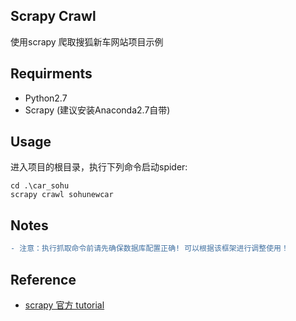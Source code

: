 ## Scrapy Crawl

使用scrapy 爬取搜狐新车网站项目示例

## Requirments

- Python2.7
- Scrapy (建议安装Anaconda2.7自带)

## Usage

进入项目的根目录，执行下列命令启动spider:
```
cd .\car_sohu
scrapy crawl sohunewcar

```

## Notes
```diff
- 注意：执行抓取命令前请先确保数据库配置正确! 可以根据该框架进行调整使用！
```

## Reference

- [scrapy 官方 tutorial](https://scrapy-chs.readthedocs.io/zh_CN/0.24/intro/tutorial.html)
